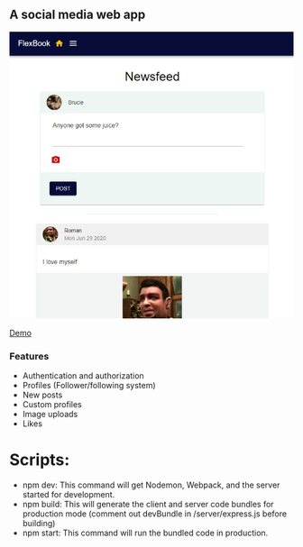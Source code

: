 ## A social media web app

![Alt text](docs/FlexBook.png?raw=true "FlexBook")

[Demo](https://flexbook-social.herokuapp.com/)

### Features

- Authentication and authorization
- Profiles (Follower/following system)
- New posts
- Custom profiles
- Image uploads
- Likes

# Scripts:

- npm dev: This command will get Nodemon, Webpack, and the server started for development.
- npm build: This will generate the client and server code bundles for production mode (comment out devBundle in /server/express.js before building)
- npm start: This command will run the bundled code in production.
